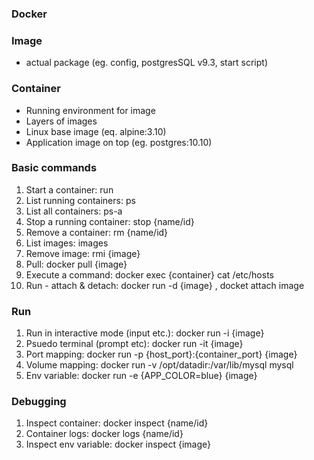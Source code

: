 ### Docker

### Image

- actual package (eg. config, postgresSQL v9.3, start script)

### Container

- Running environment for image
- Layers of images
- Linux base image (eq. alpine:3.10)
- Application image on top (eg. postgres:10.10)

### Basic commands

1. Start a container: run
2. List running containers: ps
3. List all containers: ps-a
4. Stop a running container: stop {name/id}
5. Remove a container: rm {name/id}
6. List images: images
7. Remove image: rmi {image}
8. Pull: docker pull {image}
9. Execute a command: docker exec {container} cat /etc/hosts
10. Run - attach & detach: docker run -d {image} , docket attach image

### Run

1. Run in interactive mode (input etc.): docker run -i {image}
2. Psuedo terminal (prompt etc): docker run -it {image}
3. Port mapping: docker run -p {host_port}:{container_port} {image}
4. Volume mapping: docker run -v /opt/datadir:/var/lib/mysql mysql
5. Env variable: docker run -e {APP_COLOR=blue} {image}

### Debugging

1. Inspect container: docker inspect {name/id}
2. Container logs: docker logs {name/id}
3. Inspect env variable: docker inspect {image}
